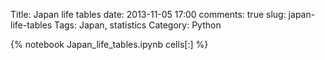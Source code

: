 Title: Japan life tables
date: 2013-11-05 17:00
comments: true
slug: japan-life-tables
Tags: Japan, statistics
Category: Python

{% notebook Japan_life_tables.ipynb cells[:] %}
